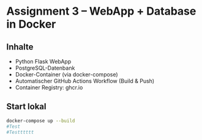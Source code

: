 # Assignment 3 – WebApp + Database in Docker

## Inhalte
- Python Flask WebApp
- PostgreSQL-Datenbank
- Docker-Container (via docker-compose)
- Automatischer GitHub Actions Workflow (Build & Push)
- Container Registry: ghcr.io

## Start lokal

```bash
docker-compose up --build
#Test
#Testttttt
